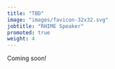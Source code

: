 ```yaml
---
title: "TBD"
image: "images/favicon-32x32.svg"
jobtitle: "RHIME Speaker"
promoted: true
weight: 4
---
```


Coming soon!
